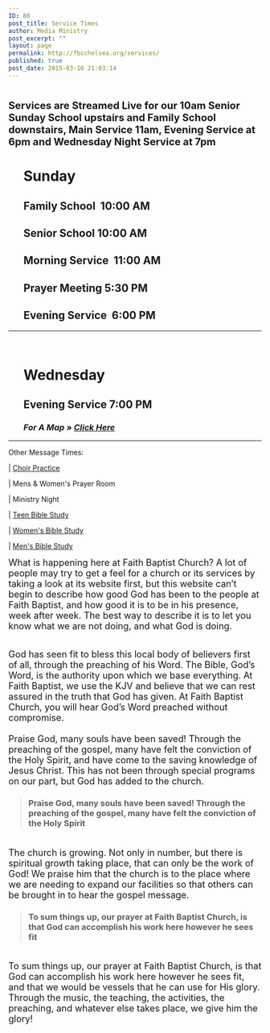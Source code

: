 ```yaml
---
ID: 80
post_title: Service Times
author: Media Ministry
post_excerpt: ""
layout: page
permalink: http://fbcchelsea.org/services/
published: true
post_date: 2015-03-16 21:03:14
---
```

<h1><span style="font-size: 20px;">Services are <a>Streamed Live</a> for our 10am Senior Sunday School upstairs and Family School downstairs, Main Service 11am, Evening Service at 6pm and Wednesday Night Service at 7pm </span></h1><p><!--more--></p><h1 style="padding-left: 30px;">Sunday</h1><h2 style="padding-left: 30px;">Family School  10:00 AM</h2><h2 style="padding-left: 30px;">Senior School 10:00 AM</h2><h2 style="padding-left: 30px;">Morning Service  11:00 AM</h2><h2 style="padding-left: 30px;">Prayer Meeting 5:30 PM</h2><h2 style="padding-left: 30px;">Evening Service  6:00 PM</h2><hr style="padding-left: 30px;" /><p style="padding-left: 30px;"> </p><h1 style="padding-left: 30px;">Wednesday</h1><h2 style="padding-left: 30px;">Evening Service 7:00 PM</h2><h3 style="padding-left: 30px;"><cite>For A Map » <a href="http://fbcchelsea.org/contact-us/">Click Here</a></cite></h3><hr /><p>Other Message Times:</p><p>| <a href="http://fbcchelsea.org/choir/">Choir Practice</a></p><p>| Mens &amp; Women's Prayer Room</p><p>| Ministry Night</p><p>| <a title="Youth Ministry" href="http://fbcchelsea.org/youth-ministry/">Teen Bible Study</a></p><p>| <a href="http://fbcchelsea.org/womens-bible-study-2/">Women's Bible Study</a></p><p>| <a title="Men’s Bible Study" href="http://fbcchelsea.org/mens-bible-study/">Men's Bible Study</a></p><p><span style="font-size: large;">What is happening here at Faith Baptist Church? A lot of people may try to get a feel for a church or its services by taking a look at its website first, but this website can’t begin to describe how good God has been to the people at Faith Baptist, and how good it is to be in his presence, week after week. The best way to describe it is to let you know what we are not doing, and what God is doing.</span></p><p><span style="font-size: large;"><br /> God has seen fit to bless this local body of believers first of all, through the preaching of his Word. The Bible, God’s Word, is the authority upon which we base everything. At Faith Baptist, we use the KJV and believe that we can rest assured in the truth that God has given. At Faith Baptist Church, you will hear God’s Word preached without compromise.<br /><br /> Praise God, many souls have been saved! Through the preaching of the gospel, many have felt the conviction of the Holy Spirit, and have come to the saving knowledge of Jesus Christ. This has not been through special programs on our part, but God has added to the church.</span></p><blockquote class="eye-catcher"><h3>Praise God, many souls have been saved! Through the preaching of the gospel, many have felt the conviction of the Holy Spirit</h3></blockquote><p><span style="font-size: large;"><br /> The church is growing. Not only in number, but there is spiritual growth taking place, that can only be the work of God! We praise him that the church is to the place where we are needing to expand our facilities so that others can be brought in to hear the gospel message.</span></p><blockquote class="eye-catcher"><h3>To sum things up, our prayer at Faith Baptist Church, is that God can accomplish his work here however he sees fit</h3></blockquote><p><span style="font-size: large;"><br /> To sum things up, our prayer at Faith Baptist Church, is that God can accomplish his work here however he sees fit, and that we would be vessels that he can use for His glory. Through the music, the teaching, the activities, the preaching, and whatever else takes place, we give him the glory!</span></p>